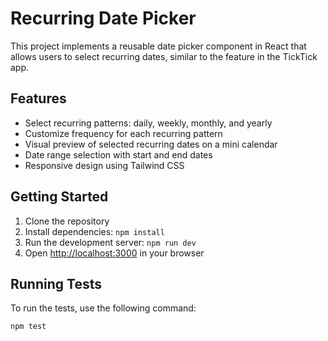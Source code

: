 # Recurring Date Picker

This project implements a reusable date picker component in React that allows users to select recurring dates, similar to the feature in the TickTick app.

## Features

- Select recurring patterns: daily, weekly, monthly, and yearly
- Customize frequency for each recurring pattern
- Visual preview of selected recurring dates on a mini calendar
- Date range selection with start and end dates
- Responsive design using Tailwind CSS

## Getting Started

1. Clone the repository
2. Install dependencies: `npm install`
3. Run the development server: `npm run dev`
4. Open [http://localhost:3000](http://localhost:3000) in your browser

## Running Tests

To run the tests, use the following command:

`npm test`